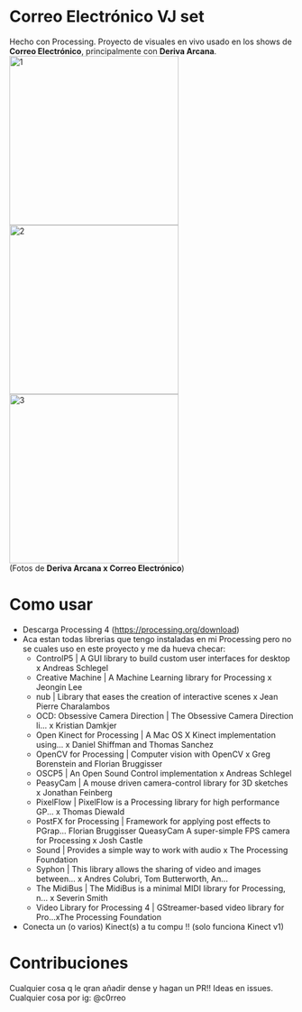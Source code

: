 # Correo Electrónico VJ set
Hecho con Processing.
Proyecto de visuales en vivo usado en los shows de **Correo Electrónico**, principalmente con **Deriva Arcana**.
\
<img width="300" alt="1" src="https://github.com/maximocampo/email_deriva_vj.v1/assets/37165820/c75bbbf8-5243-446d-ad05-25467866654d">
<img width="300" alt="2" src="https://github.com/maximocampo/email_deriva_vj.v1/assets/37165820/e98b5b38-2b03-40c9-845f-c89e704f756f">
<img width="300" alt="3" src="https://github.com/maximocampo/email_deriva_vj.v1/assets/37165820/63dc9065-e2fd-4229-98d8-fc6784414e70">
\
(Fotos de **Deriva Arcana x Correo Electrónico**)

# Como usar 
- Descarga Processing 4 (https://processing.org/download)
- Aca estan todas librerias que tengo instaladas en mi Processing pero no se cuales uso en este proyecto y me da hueva checar:
  - ControlP5 | A GUI library to build custom user interfaces for desktop x Andreas Schlegel
  - Creative Machine | A Machine Learning library for Processing x Jeongin Lee
  - nub | Library that eases the creation of interactive scenes x Jean Pierre Charalambos
  - OCD: Obsessive Camera Direction | The Obsessive Camera Direction li... x Kristian Damkjer
  - Open Kinect for Processing | A Mac OS X Kinect implementation using... x Daniel Shiffman and Thomas Sanchez
  - OpenCV for Processing | Computer vision with OpenCV x Greg Borenstein and Florian Bruggisser
  - OSCP5 | An Open Sound Control implementation x Andreas Schlegel
  - PeasyCam | A mouse driven camera-control library for 3D sketches x Jonathan Feinberg
  - PixelFlow | PixelFlow is a Processing library for high performance GP... x Thomas Diewald
  - PostFX for Processing | Framework for applying post effects to PGrap... Florian Bruggisser QueasyCam A super-simple FPS camera for Processing x Josh Castle
  - Sound | Provides a simple way to work with audio x The Processing Foundation
  - Syphon | This library allows the sharing of video and images between... x Andres Colubri, Tom Butterworth, An...
  - The MidiBus | The MidiBus is a minimal MIDI library for Processing, n... x Severin Smith
  - Video Library for Processing 4 | GStreamer-based video library for Pro...xThe Processing Foundation
- Conecta un (o varios) Kinect(s) a tu compu !! (solo funciona Kinect v1)

# Contribuciones
Cualquier cosa q le qran añadir dense y hagan un PR!! Ideas en issues.\
Cualquier cosa por ig: @c0rreo
